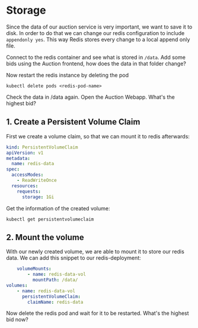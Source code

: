 # Storage

Since the data of our auction service is very important, we want to save it to disk. In order to do that we can change our redis configuration to include `appendonly yes`. This way Redis stores every change to a local append only file.

Connect to the redis container and see what is stored in `/data`. Add some bids using the Auction frontend, how does the data in that folder change?

Now restart the redis instance by deleting the pod

`kubectl delete pods <redis-pod-name>`

Check the data in /data again. Open the Auction Webapp. What's the highest bid?

## 1. Create a Persistent Volume Claim

First we create a volume claim, so that we can mount it to redis afterwards:

```yaml
kind: PersistentVolumeClaim
apiVersion: v1
metadata:
  name: redis-data
spec:
  accessModes:
    - ReadWriteOnce
  resources:
    requests:
      storage: 1Gi
```

Get the information of the created volume:

`kubectl get persistentvolumeclaim`

## 2. Mount the volume

With our newly created volume, we are able to mount it to store our redis data. We can add this snippet to our redis-deployment:

```yaml
    volumeMounts:
        - name: redis-data-vol
          mountPath: /data/
volumes:
    - name: redis-data-vol
      persistentVolumeClaim:
        claimName: redis-data
```

Now delete the redis pod and wait for it to be restarted. What's the highest bid now?


